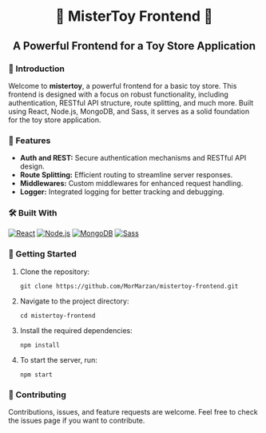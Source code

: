 <h1 align="center">🧸 MisterToy Frontend 🧸</h1>
<h2 align="center">A Powerful Frontend for a Toy Store Application</h2>
<h3>📝 Introduction</h3>
<p>
Welcome to <strong>mistertoy</strong>, a powerful frontend for a basic toy store. This frontend is designed with a focus on robust functionality, including authentication, RESTful API structure, route splitting, and much more. Built using React, Node.js, MongoDB, and Sass, it serves as a solid foundation for the toy store application.
</p>
<h3>🚀 Features</h3>
<ul>
  <li><strong>Auth and REST:</strong> Secure authentication mechanisms and RESTful API design.</li>
  <li><strong>Route Splitting:</strong> Efficient routing to streamline server responses.</li>
  <li><strong>Middlewares:</strong> Custom middlewares for enhanced request handling.</li>
  <li><strong>Logger:</strong> Integrated logging for better tracking and debugging.</li>
</ul>
<h3>🛠️ Built With</h3>
<p>
  <a href="https://reactjs.org/"><img src="https://img.icons8.com/color/48/000000/react-native.png" alt="React" /></a>
  <a href="https://nodejs.org/"><img src="https://img.icons8.com/color/48/000000/nodejs.png" alt="Node.js" /></a>
  <a href="https://www.mongodb.com/"><img src="https://img.icons8.com/color/48/000000/mongodb.png" alt="MongoDB" /></a>
  <a href="https://sass-lang.com/"><img src="https://img.icons8.com/color/48/000000/sass.png" alt="Sass" /></a>
</p>
<h3>🚀 Getting Started</h3>
<ol>
  <li>Clone the repository:</li>
  <pre><code>git clone https://github.com/MorMarzan/mistertoy-frontend.git</code></pre>
  <li>Navigate to the project directory:</li>
  <pre><code>cd mistertoy-frontend</code></pre>
  <li>Install the required dependencies:</li>
  <pre><code>npm install</code></pre>
  <li>To start the server, run:</li>
  <pre><code>npm start</code></pre>
</ol>
<h3>🤝 Contributing</h3>
<p>Contributions, issues, and feature requests are welcome. Feel free to check the issues page if you want to contribute.</p>
